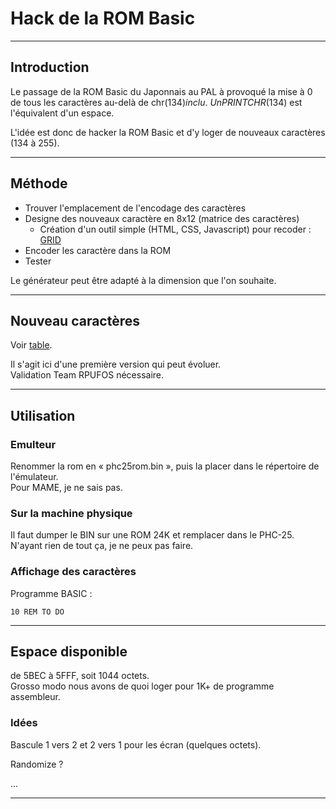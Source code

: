 # Hack de la ROM Basic

___
## Introduction

Le passage de la ROM Basic du Japonnais au PAL à provoqué la mise à 0 de tous les caractères au-delà de chr$(134) inclu.\
Un PRINT CHR$(134) est l'équivalent d'un espace.

L'idée est donc de hacker la ROM Basic et d'y loger de nouveaux caractères (134 à 255).

___
## Méthode

- Trouver l'emplacement de l'encodage des caractères
- Designe des nouveaux caractère en 8x12 (matrice des caractères)
  - Création d'un outil simple (HTML, CSS, Javascript) pour recoder : [GRID](grid.html)
- Encoder les caractère dans la ROM
- Tester

Le générateur peut être adapté à la dimension que l'on souhaite.

___
## Nouveau caractères

Voir [table](Table.md).

Il s'agit ici d'une première version qui peut évoluer.\
Validation Team RPUFOS nécessaire.

___
## Utilisation

### Emulteur

Renommer la rom en « phc25rom.bin », puis la placer dans le répertoire de l'émulateur.\
Pour MAME, je ne sais pas.

### Sur la machine physique

Il faut dumper le BIN sur une ROM 24K et remplacer dans le PHC-25.\
N'ayant rien de tout ça, je ne peux pas faire.

### Affichage des caractères

Programme BASIC : 

```basic
10 REM TO DO
```

___
## Espace disponible

de 5BEC à 5FFF, soit 1044 octets.\
Grosso modo nous avons de quoi loger pour 1K+ de programme assembleur.

### Idées

Bascule 1 vers 2 et 2 vers 1 pour les écran (quelques octets).

Randomize ?

...
___
